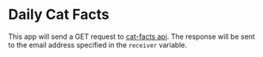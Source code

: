 # Daily Cat Facts

This app will send a GET request to [cat-facts api](https://alexwohlbruck.github.io/cat-facts/).
The response will be sent to the email address specified in the `receiver` variable.
